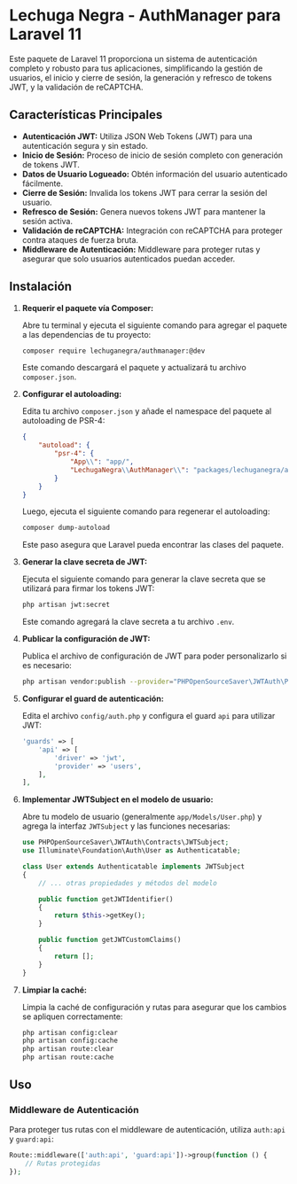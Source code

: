 # Lechuga Negra - AuthManager para Laravel 11

Este paquete de Laravel 11 proporciona un sistema de autenticación completo y robusto para tus aplicaciones, simplificando la gestión de usuarios, el inicio y cierre de sesión, la generación y refresco de tokens JWT, y la validación de reCAPTCHA.

## Características Principales

* **Autenticación JWT:** Utiliza JSON Web Tokens (JWT) para una autenticación segura y sin estado.
* **Inicio de Sesión:** Proceso de inicio de sesión completo con generación de tokens JWT.
* **Datos de Usuario Logueado:** Obtén información del usuario autenticado fácilmente.
* **Cierre de Sesión:** Invalida los tokens JWT para cerrar la sesión del usuario.
* **Refresco de Sesión:** Genera nuevos tokens JWT para mantener la sesión activa.
* **Validación de reCAPTCHA:** Integración con reCAPTCHA para proteger contra ataques de fuerza bruta.
* **Middleware de Autenticación:** Middleware para proteger rutas y asegurar que solo usuarios autenticados puedan acceder.

## Instalación

1.  **Requerir el paquete vía Composer:**

    Abre tu terminal y ejecuta el siguiente comando para agregar el paquete a las dependencias de tu proyecto:

    ```bash
    composer require lechuganegra/authmanager:@dev
    ```

    Este comando descargará el paquete y actualizará tu archivo `composer.json`.

2.  **Configurar el autoloading:**

    Edita tu archivo `composer.json` y añade el namespace del paquete al autoloading de PSR-4:

    ```json
    {
        "autoload": {
            "psr-4": {
                "App\\": "app/",
                "LechugaNegra\\AuthManager\\": "packages/lechuganegra/authmanager/"
            }
        }
    }
    ```

    Luego, ejecuta el siguiente comando para regenerar el autoloading:

    ```bash
    composer dump-autoload
    ```

    Este paso asegura que Laravel pueda encontrar las clases del paquete.

3.  **Generar la clave secreta de JWT:**

    Ejecuta el siguiente comando para generar la clave secreta que se utilizará para firmar los tokens JWT:

    ```bash
    php artisan jwt:secret
    ```

    Este comando agregará la clave secreta a tu archivo `.env`.

4.  **Publicar la configuración de JWT:**

    Publica el archivo de configuración de JWT para poder personalizarlo si es necesario:

    ```bash
    php artisan vendor:publish --provider="PHPOpenSourceSaver\JWTAuth\Providers\LaravelServiceProvider"
    ```

5.  **Configurar el guard de autenticación:**

    Edita el archivo `config/auth.php` y configura el guard `api` para utilizar JWT:

    ```php
    'guards' => [
        'api' => [
            'driver' => 'jwt',
            'provider' => 'users',
        ],
    ],
    ```

6.  **Implementar JWTSubject en el modelo de usuario:**

    Abre tu modelo de usuario (generalmente `app/Models/User.php`) y agrega la interfaz `JWTSubject` y las funciones necesarias:

    ```php
    use PHPOpenSourceSaver\JWTAuth\Contracts\JWTSubject;
    use Illuminate\Foundation\Auth\User as Authenticatable;

    class User extends Authenticatable implements JWTSubject
    {
        // ... otras propiedades y métodos del modelo

        public function getJWTIdentifier()
        {
            return $this->getKey();
        }

        public function getJWTCustomClaims()
        {
            return [];
        }
    }
    ```

7.  **Limpiar la caché:**

    Limpia la caché de configuración y rutas para asegurar que los cambios se apliquen correctamente:

    ```bash
    php artisan config:clear
    php artisan config:cache
    php artisan route:clear
    php artisan route:cache
    ```

## Uso

### Middleware de Autenticación

Para proteger tus rutas con el middleware de autenticación, utiliza `auth:api` y `guard:api`:

```php
Route::middleware(['auth:api', 'guard:api'])->group(function () {
    // Rutas protegidas
});
